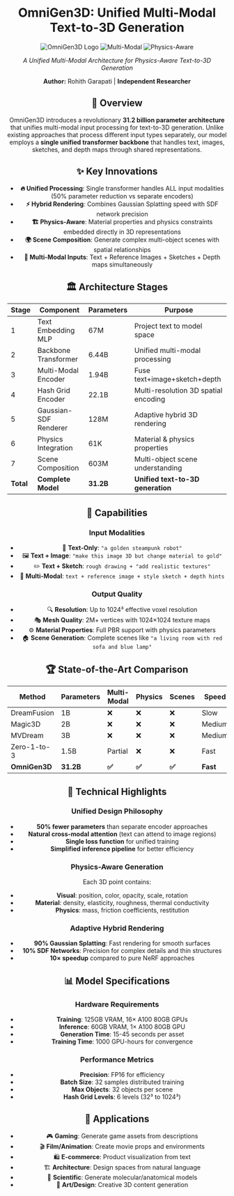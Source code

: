 <div align="center">

# OmniGen3D: Unified Multi-Modal Text-to-3D Generation

<div align="center">

![OmniGen3D Logo](https://img.shields.io/badge/OmniGen3D-31.2B_Parameters-blue?style=for-the-badge)
![Multi-Modal](https://img.shields.io/badge/Multi--Modal-Text+Image+Sketch+Depth-green?style=for-the-badge)
![Physics-Aware](https://img.shields.io/badge/Physics--Aware-Material_Properties-red?style=for-the-badge)

*A Unified Multi-Modal Architecture for Physics-Aware Text-to-3D Generation*

**Author:** Rohith Garapati | **Independent Researcher**

</div>

## 🎯 Overview

OmniGen3D introduces a revolutionary **31.2 billion parameter architecture** that unifies multi-modal input processing for text-to-3D generation. Unlike existing approaches that process different input types separately, our model employs a **single unified transformer backbone** that handles text, images, sketches, and depth maps through shared representations.

## ✨ Key Innovations

- **🔥 Unified Processing**: Single transformer handles ALL input modalities (50% parameter reduction vs separate encoders)
- **⚡ Hybrid Rendering**: Combines Gaussian Splatting speed with SDF network precision  
- **🏗️ Physics-Aware**: Material properties and physics constraints embedded directly in 3D representations
- **🌍 Scene Composition**: Generate complex multi-object scenes with spatial relationships
- **🎨 Multi-Modal Inputs**: Text + Reference Images + Sketches + Depth maps simultaneously

## 🏛️ Architecture Stages

| Stage | Component | Parameters | Purpose |
|-------|-----------|------------|---------|
| 1 | Text Embedding MLP | 67M | Project text to model space |
| 2 | Backbone Transformer | 6.44B | Unified multi-modal processing |
| 3 | Multi-Modal Encoder | 1.94B | Fuse text+image+sketch+depth |
| 4 | Hash Grid Encoder | 22.1B | Multi-resolution 3D spatial encoding |
| 5 | Gaussian-SDF Renderer | 128M | Adaptive hybrid 3D rendering |
| 6 | Physics Integration | 61K | Material & physics properties |
| 7 | Scene Composition | 603M | Multi-object scene understanding |
| **Total** | **Complete Model** | **31.2B** | **Unified text-to-3D generation** |

## 🎨 Capabilities

### Input Modalities
- 📝 **Text-Only**: `"a golden steampunk robot"`
- 🖼️ **Text + Image**: `"make this image 3D but change material to gold"`
- ✏️ **Text + Sketch**: `rough drawing + "add realistic textures"`
- 🎯 **Multi-Modal**: `text + reference image + style sketch + depth hints`

### Output Quality
- 🔍 **Resolution**: Up to 1024³ effective voxel resolution
- 🎭 **Mesh Quality**: 2M+ vertices with 1024×1024 texture maps
- ⚙️ **Material Properties**: Full PBR support with physics parameters
- 🏠 **Scene Generation**: Complete scenes like `"a living room with red sofa and blue lamp"`

## 🏆 State-of-the-Art Comparison

| Method | Parameters | Multi-Modal | Physics | Scenes | Speed |
|--------|------------|-------------|---------|---------|-------|
| DreamFusion | 1B | ❌ | ❌ | ❌ | Slow |
| Magic3D | 2B | ❌ | ❌ | ❌ | Medium |
| MVDream | 3B | ❌ | ❌ | ❌ | Medium |
| Zero-1-to-3 | 1.5B | Partial | ❌ | ❌ | Fast |
| **OmniGen3D** | **31.2B** | **✅** | **✅** | **✅** | **Fast** |

## 🔬 Technical Highlights

### Unified Design Philosophy
- **50% fewer parameters** than separate encoder approaches
- **Natural cross-modal attention** (text can attend to image regions)
- **Single loss function** for unified training
- **Simplified inference pipeline** for better efficiency

### Physics-Aware Generation
Each 3D point contains:
- **Visual**: position, color, opacity, scale, rotation
- **Material**: density, elasticity, roughness, thermal conductivity  
- **Physics**: mass, friction coefficients, restitution

### Adaptive Hybrid Rendering
- **90% Gaussian Splatting**: Fast rendering for smooth surfaces
- **10% SDF Networks**: Precision for complex details and thin structures
- **10× speedup** compared to pure NeRF approaches

## 📊 Model Specifications

### Hardware Requirements
- **Training**: 125GB VRAM, 16× A100 80GB GPUs
- **Inference**: 60GB VRAM, 1× A100 80GB GPU
- **Generation Time**: 15-45 seconds per asset
- **Training Time**: 1000 GPU-hours for convergence

### Performance Metrics
- **Precision**: FP16 for efficiency
- **Batch Size**: 32 samples distributed training
- **Max Objects**: 32 objects per scene
- **Hash Grid Levels**: 6 levels (32³ to 1024³)

## 🎯 Applications

- 🎮 **Gaming**: Generate game assets from descriptions
- 🎬 **Film/Animation**: Create movie props and environments  
- 🛍️ **E-commerce**: Product visualization from text
- 🏗️ **Architecture**: Design spaces from natural language
- 🔬 **Scientific**: Generate molecular/anatomical models
- 🎨 **Art/Design**: Creative 3D content generation
